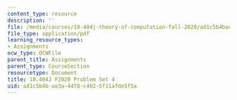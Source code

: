 ```yaml
---
content_type: resource
description: ''
file: /media/courses/18-404j-theory-of-computation-fall-2020/ad1c5b4bae3a4478c4025f11afde5f5a_MIT18_404f20_hw4.pdf
file_type: application/pdf
learning_resource_types:
- Assignments
ocw_type: OCWFile
parent_title: Assignments
parent_type: CourseSection
resourcetype: Document
title: 18.404J F2020 Problem Set 4
uid: ad1c5b4b-ae3a-4478-c402-5f11afde5f5a
---
```

